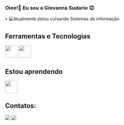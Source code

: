 ### Oiee!👋 Eu sou a Giovanna Sudario 😊

• 💻Atualmente estou cursando Sistemas de informação

## Ferramentas e Tecnologias

<img src="https://cdn.jsdelivr.net/gh/devicons/devicon/icons/html5/html5-original-wordmark.svg" width="40" height="40"/> <img src="https://cdn.jsdelivr.net/gh/devicons/devicon/icons/css3/css3-original-wordmark.svg" width="40" height="40"/>


## Estou aprendendo

<img src="https://cdn.jsdelivr.net/gh/devicons/devicon/icons/python/python-original.svg" width="40" height="40"/> 

## Contatos:

<div>
<a href = "mailto:giovannasudario5@gmail.com"><img src="https://img.shields.io/badge/Gmail-D14836?style=for-the-badge&logo=gmail&logoColor=white" target="_blank"></a>
<a href="https://www.linkedin.com/in/https://www.linkedin.com/in/giovanna-sud%C3%A1rio-de-campos-8616b9245" target="_blank"><img src="https://img.shields.io/badge/-LinkedIn-%230077B5?style=for-the-badge&logo=linkedin&logoColor=white" target="_blank"></a>   
</div>


